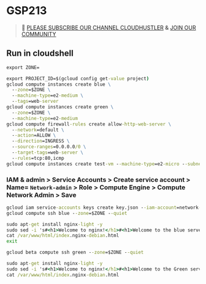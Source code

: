 # GSP213
>🚨 [PLEASE SUBSCRIBE OUR CHANNEL CLOUDHUSTLER](https://www.youtube.com/@cloudhustlers) **&** [JOIN OUR COMMUNITY](https://chat.whatsapp.com/KBfUcSleGGEFf2Xvvm8FW3)
## Run in cloudshell
```cmd
export ZONE=
```
```cmd
export PROJECT_ID=$(gcloud config get-value project)
gcloud compute instances create blue \
  --zone=$ZONE \
  --machine-type=e2-medium \
  --tags=web-server
gcloud compute instances create green \
  --zone=$ZONE \
  --machine-type=e2-medium 
gcloud compute firewall-rules create allow-http-web-server \
  --network=default \
  --action=ALLOW \
  --direction=INGRESS \
  --source-ranges=0.0.0.0/0 \
  --target-tags=web-server \
  --rules=tcp:80,icmp
gcloud compute instances create test-vm --machine-type=e2-micro --subnet=default --zone=$ZONE
```
### IAM & admin > Service Accounts > Create service account > Name= `Network-admin` > Role > Compute Engine > Compute Network Admin > Save
```cmd
gcloud iam service-accounts keys create key.json --iam-account=network-admin@$PROJECT_ID.iam.gserviceaccount.com
gcloud compute ssh blue --zone=$ZONE --quiet
```
```cmd
sudo apt-get install nginx-light -y
sudo sed -i 's#<h1>Welcome to nginx!</h1>#<h1>Welcome to the blue server!</h1>#' /var/www/html/index.nginx-debian.html
cat /var/www/html/index.nginx-debian.html
exit
```
```cmd
gcloud beta compute ssh green --zone=$ZONE --quiet
```
```cmd
sudo apt-get install nginx-light -y
sudo sed -i 's#<h1>Welcome to nginx!</h1>#<h1>Welcome to the Green server!</h1>#' /var/www/html/index.nginx-debian.html
cat /var/www/html/index.nginx-debian.html
```
